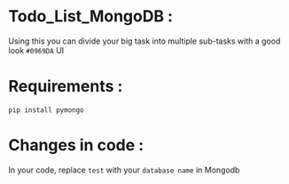 # Todo_List_MongoDB :
Using this you can divide your big task into multiple sub-tasks with a good look `#0969DA` UI 

# Requirements :
```
pip install pymongo
```

# Changes in code :
In your code,  replace `test` with your `database name` in Mongodb
